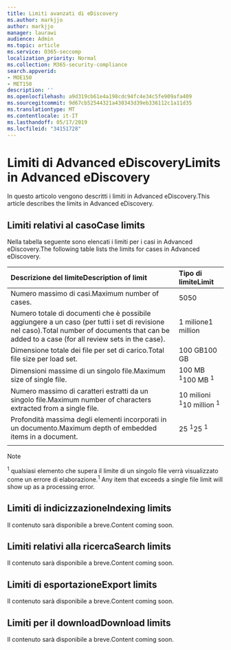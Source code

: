 ```yaml
---
title: Limiti avanzati di eDiscovery
ms.author: markjjo
author: markjjo
manager: laurawi
audience: Admin
ms.topic: article
ms.service: O365-seccomp
localization_priority: Normal
ms.collection: M365-security-compliance
search.appverid:
- MOE150
- MET150
description: ''
ms.openlocfilehash: a9d319cb61e4a198cdc94fc4e34c5fe909afa409
ms.sourcegitcommit: 9d67cb52544321a430343d39eb336112c1a11d35
ms.translationtype: MT
ms.contentlocale: it-IT
ms.lasthandoff: 05/17/2019
ms.locfileid: "34151728"
---
```

# <a name="limits-in-advanced-ediscovery"></a><span data-ttu-id="83594-102">Limiti di Advanced eDiscovery</span><span class="sxs-lookup"><span data-stu-id="83594-102">Limits in Advanced eDiscovery</span></span>

<span data-ttu-id="83594-103">In questo articolo vengono descritti i limiti in Advanced eDiscovery.</span><span class="sxs-lookup"><span data-stu-id="83594-103">This article describes the limits in Advanced eDiscovery.</span></span>

## <a name="case-limits"></a><span data-ttu-id="83594-104">Limiti relativi al caso</span><span class="sxs-lookup"><span data-stu-id="83594-104">Case limits</span></span>

<span data-ttu-id="83594-105">Nella tabella seguente sono elencati i limiti per i casi in Advanced eDiscovery.</span><span class="sxs-lookup"><span data-stu-id="83594-105">The following table lists the limits for cases in Advanced eDiscovery.</span></span>

|<span data-ttu-id="83594-106">**Descrizione del limite**</span><span class="sxs-lookup"><span data-stu-id="83594-106">**Description of limit**</span></span>|<span data-ttu-id="83594-107">**Tipo di limite**</span><span class="sxs-lookup"><span data-stu-id="83594-107">**Limit**</span></span>|
  |:-----|:-----|
  |<span data-ttu-id="83594-108">Numero massimo di casi.</span><span class="sxs-lookup"><span data-stu-id="83594-108">Maximum number of cases.</span></span>  <br/> |<span data-ttu-id="83594-109">50</span><span class="sxs-lookup"><span data-stu-id="83594-109">50</span></span>  <br/> |
  |<span data-ttu-id="83594-110">Numero totale di documenti che è possibile aggiungere a un caso (per tutti i set di revisione nel caso).</span><span class="sxs-lookup"><span data-stu-id="83594-110">Total number of documents that can be added to a case (for all review sets in the case).</span></span>  <br/> |<span data-ttu-id="83594-111">1 milione</span><span class="sxs-lookup"><span data-stu-id="83594-111">1 million</span></span>  <br/> |
  |<span data-ttu-id="83594-112">Dimensione totale dei file per set di carico.</span><span class="sxs-lookup"><span data-stu-id="83594-112">Total file size per load set.</span></span>  <br/> |<span data-ttu-id="83594-113">100 GB</span><span class="sxs-lookup"><span data-stu-id="83594-113">100 GB</span></span>  <br/> |
  |<span data-ttu-id="83594-114">Dimensioni massime di un singolo file.</span><span class="sxs-lookup"><span data-stu-id="83594-114">Maximum size of single file.</span></span>   <br/> |<span data-ttu-id="83594-115">100 MB <sup>1</sup></span><span class="sxs-lookup"><span data-stu-id="83594-115">100 MB <sup>1</sup></span></span> <br/> |
  |<span data-ttu-id="83594-116">Numero massimo di caratteri estratti da un singolo file.</span><span class="sxs-lookup"><span data-stu-id="83594-116">Maximum number of characters extracted from a single file.</span></span>  <br/> |<span data-ttu-id="83594-117">10 milioni <sup>1</sup></span><span class="sxs-lookup"><span data-stu-id="83594-117">10 million <sup>1</sup></span></span> <br/> |
  |<span data-ttu-id="83594-118">Profondità massima degli elementi incorporati in un documento.</span><span class="sxs-lookup"><span data-stu-id="83594-118">Maximum depth of embedded items in a document.</span></span>  <br/> |<span data-ttu-id="83594-119">25 <sup>1</sup></span><span class="sxs-lookup"><span data-stu-id="83594-119">25 <sup>1</sup></span></span> <br/> |
|||
 > [!NOTE]
> <span data-ttu-id="83594-120"><sup>1</sup> qualsiasi elemento che supera il limite di un singolo file verrà visualizzato come un errore di elaborazione.</span><span class="sxs-lookup"><span data-stu-id="83594-120"><sup>1</sup> Any item that exceeds a single file limit will show up as a processing error.</span></span> 

## <a name="indexing-limits"></a><span data-ttu-id="83594-121">Limiti di indicizzazione</span><span class="sxs-lookup"><span data-stu-id="83594-121">Indexing limits</span></span>

<span data-ttu-id="83594-122">Il contenuto sarà disponibile a breve.</span><span class="sxs-lookup"><span data-stu-id="83594-122">Content coming soon.</span></span>

## <a name="search-limits"></a><span data-ttu-id="83594-123">Limiti relativi alla ricerca</span><span class="sxs-lookup"><span data-stu-id="83594-123">Search limits</span></span>

<span data-ttu-id="83594-124">Il contenuto sarà disponibile a breve.</span><span class="sxs-lookup"><span data-stu-id="83594-124">Content coming soon.</span></span>

## <a name="export-limits"></a><span data-ttu-id="83594-125">Limiti di esportazione</span><span class="sxs-lookup"><span data-stu-id="83594-125">Export limits</span></span>

<span data-ttu-id="83594-126">Il contenuto sarà disponibile a breve.</span><span class="sxs-lookup"><span data-stu-id="83594-126">Content coming soon.</span></span>

## <a name="download-limits"></a><span data-ttu-id="83594-127">Limiti per il download</span><span class="sxs-lookup"><span data-stu-id="83594-127">Download limits</span></span>

<span data-ttu-id="83594-128">Il contenuto sarà disponibile a breve.</span><span class="sxs-lookup"><span data-stu-id="83594-128">Content coming soon.</span></span>

